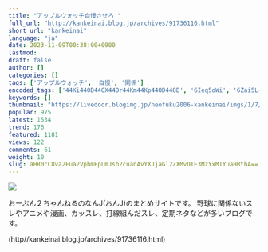 ```yaml
---
title: "アップルウォッチ自慢させろ "
full_url: "http://kankeinai.blog.jp/archives/91736116.html"
short_url: "kankeinai"
language: "ja"
date: 2023-11-09T00:38:00+0900
lastmod: 
draft: false
author: []
categories: []
tags: ['アップルウォッチ', '自慢', '関係']
encoded_tags: ['44Ki44OD44OX44Or44Km44Kp44OD44OB', '6Ieq5oWi', '6Zai5L-C']
keywords: []
thumbnail: "https://livedoor.blogimg.jp/neofuku2006-kankeinai/imgs/1/7/176fe4e1.jpg"
popular: 975
latest: 1534
trend: 176
featured: 1181
views: 122
comments: 61
weight: 10
slug: aHR0cC8va2Fua2VpbmFpLmJsb2cuanAvYXJjaGl2ZXMvOTE3MzYxMTYuaHRtbA==
---
```


![](https://livedoor.blogimg.jp/neofuku2006-kankeinai/imgs/1/7/176fe4e1.jpg)

<div> <p id='blog-description'>おーぷん２ちゃんねるのなんJ(おんJ)のまとめサイトです。 野球に関係ないスレやアニメや漫画、カッスレ、打線組んだスレ、定期ネタなどが多いブログです。</p> </div>

(http//kankeinai.blog.jp/archives/91736116.html)
